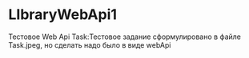 # LIbraryWebApi1
Тестовое Web Api
Task:Тестовое задание сформулировано в файле Task.jpeg, но сделать надо было в виде webApi
